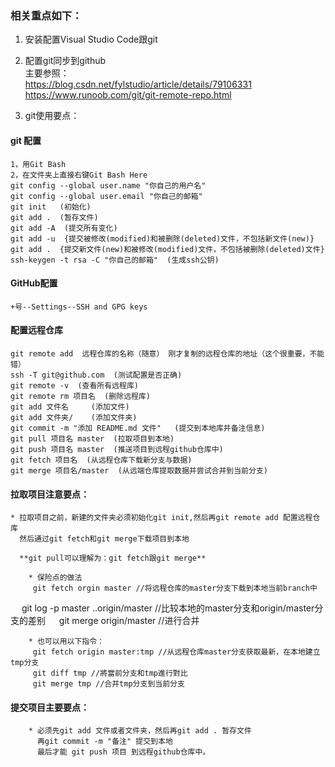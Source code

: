 ### 相关重点如下：  
1. 安装配置Visual Studio Code跟git
2. 配置git同步到github  
    主要参照：  
    https://blog.csdn.net/fylstudio/article/details/79106331  
    https://www.runoob.com/git/git-remote-repo.html

3. git使用要点：  
#### git 配置
    1，用Git Bash  
    2，在文件夹上直接右键Git Bash Here  
    git config --global user.name "你自己的用户名"  
    git config --global user.email "你自己的邮箱"  
    git init   (初始化)  
    git add .  (暂存文件)  
    git add -A  (提交所有变化) 
    git add -u  {提交被修改(modified)和被删除(deleted)文件，不包括新文件(new)}  
    git add .  {提交新文件(new)和被修改(modified)文件，不包括被删除(deleted)文件}
    ssh-keygen -t rsa -C "你自己的邮箱"  (生成ssh公钥)  

#### GitHub配置  
    +号--Settings--SSH and GPG keys
#### 配置远程仓库
    git remote add  远程仓库的名称（随意） 刚才复制的远程仓库的地址（这个很重要，不能错）  
    ssh -T git@github.com  (测试配置是否正确)  
    git remote -v  (查看所有远程库)  
    git remote rm 项目名  (删除远程库)  
    git add 文件名     (添加文件)  
    git add 文件夹/    (添加文件夹)  
    git commit -m "添加 README.md 文件"   (提交到本地库并备注信息)  
    git pull 项目名 master  (拉取项目到本地)  
    git push 项目名 master  (推送项目到远程github仓库中)  
    git fetch 项目名  (从远程仓库下载新分支与数据)  
    git merge 项目名/master  (从远端仓库提取数据并尝试合并到当前分支)

#### 拉取项目注意要点：
    * 拉取项目之前，新建的文件夹必须初始化git init,然后再git remote add 配置远程仓库  
      然后通过git fetch和git merge下载项目到本地  
      
      **git pull可以理解为：git fetch跟git merge**
     
        * 保险点的做法
         git fetch orgin master //将远程仓库的master分支下载到本地当前branch中
　       git log -p master  ..origin/master //比较本地的master分支和origin/master分支的差别
    　   git merge origin/master //进行合并

        * 也可以用以下指令：
         git fetch origin master:tmp //从远程仓库master分支获取最新，在本地建立tmp分支  
         git diff tmp //將當前分支和tmp進行對比  
         git merge tmp //合并tmp分支到当前分支

#### 提交项目主要要点：
        * 必须先git add 文件或者文件夹，然后再git add . 暂存文件  
          再git commit -m "备注" 提交到本地  
          最后才能 git push 项目 到远程github仓库中。